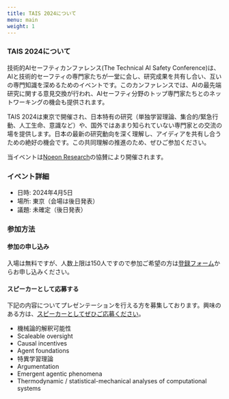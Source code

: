 ```yaml
---
title: TAIS 2024について
menu: main
weight: 1
---
```


### TAIS 2024について

技術的AIセーフティカンファレンス(The Technical AI Safety Conference)は、AIと技術的セーフティの専門家たちが一堂に会し、研究成果を共有し合い、互いの専門知識を深めるためのイベントです。このカンファレンスでは、AIの最先端研究に関する意見交換が行われ、AIセーフティ分野のトップ専門家たちとのネットワーキングの機会も提供されます。

TAIS 2024は東京で開催され、日本特有の研究（単独学習理論、集合的/緊急行動、人工生命、意識など）や、国外ではあまり知られていない専門家との交流の場を提供します。日本の最新の研究動向を深く理解し、アイディアを共有し合うための絶好の機会です。この共同理解の推進のため、ぜひご参加ください。

当イベントは[Noeon Research](https://noeon.ai)の協賛により開催されます。

### イベント詳細

* 日時: 2024年4月5日
* 場所: 東京（会場は後日発表）
* 議題: 未確定（後日発表）

### 参加方法

#### 参加の申し込み

入場は無料ですが、人数上限は150人ですので参加ご希望の方は[登録フォーム](https://docs.google.com/forms/d/e/1FAIpQLSeELqHsfLaAGZp6f8aO4wL21MwryWolKL2luGPqS5pqNxkxbQ/viewform)からお申し込みください。

#### スピーカーとして応募する 

下記の内容についてプレゼンテーションを行える方を募集しております。興味のある方は、[スピーカーとしてぜひご応募ください](./submissions)。

* 機械論的解釈可能性
* Scaleable oversight
* Causal incentives
* Agent foundations
* 特異学習理論
* Argumentation
* Emergent agentic phenomena
* Thermodynamic / statistical-mechanical analyses of computational systems